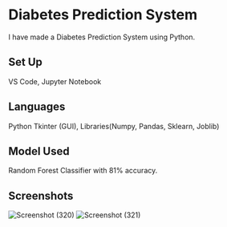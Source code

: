 
# Diabetes Prediction System

I have made a Diabetes Prediction System using Python.

## Set Up
VS Code, Jupyter Notebook

## Languages
Python Tkinter (GUI), Libraries(Numpy, Pandas, Sklearn, Joblib)
## Model Used
Random Forest Classifier with 81% accuracy.

## Screenshots

![Screenshot (320)](https://github.com/Pankaj-Chadda/Diabetes_Prediction_-System/assets/95769298/c8af9c70-80bf-4f7e-a242-e9e1e123d884)
![Screenshot (321)](https://github.com/Pankaj-Chadda/Diabetes_Prediction_-System/assets/95769298/559246c2-512c-4811-b3ed-0917f055fce6)
